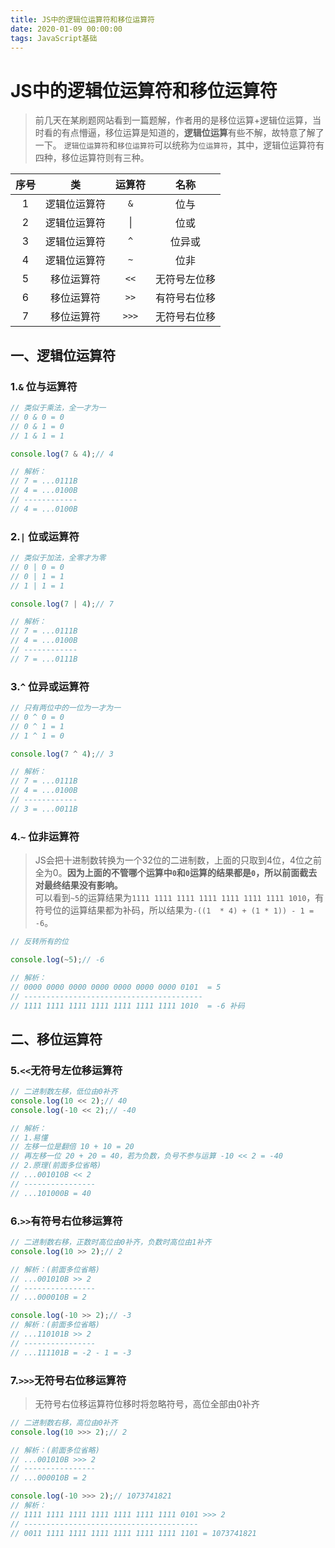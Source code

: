 ```yaml
---
title: JS中的逻辑位运算符和移位运算符
date: 2020-01-09 00:00:00
tags: JavaScript基础
---
```


# JS中的逻辑位运算符和移位运算符

> 前几天在某刷题网站看到一篇题解，作者用的是移位运算+逻辑位运算，当时看的有点懵逼，移位运算是知道的，**逻辑位运算**有些不解，故特意了解了一下。
> ``逻辑位运算符``和``移位运算符``可以统称为``位运算符``，其中，逻辑位运算符有四种，移位运算符则有三种。

序号 | 类 | 运算符 | 名称
:-: | :-: | :-: | :-:
1 | 逻辑位运算符 | ``&`` | 位与
2 | 逻辑位运算符 | &#124; | 位或
3 | 逻辑位运算符 | ``^`` | 位异或
4 | 逻辑位运算符 | ``~`` | 位非
5 | 移位运算符 | ``<<`` | 无符号左位移
6 | 移位运算符 | ``>>`` | 有符号右位移
7 | 移位运算符 | ``>>>`` | 无符号右位移

## 一、逻辑位运算符
### 1.``&`` 位与运算符
```js
// 类似于乘法，全一才为一
// 0 & 0 = 0
// 0 & 1 = 0
// 1 & 1 = 1

console.log(7 & 4);// 4

// 解析：
// 7 = ...0111B
// 4 = ...0100B
// ------------
// 4 = ...0100B
```
### 2.``|`` 位或运算符
```js
// 类似于加法，全零才为零
// 0 | 0 = 0
// 0 | 1 = 1
// 1 | 1 = 1

console.log(7 | 4);// 7

// 解析：
// 7 = ...0111B
// 4 = ...0100B
// ------------
// 7 = ...0111B
```
### 3.``^`` 位异或运算符
```js
// 只有两位中的一位为一才为一
// 0 ^ 0 = 0
// 0 ^ 1 = 1
// 1 ^ 1 = 0

console.log(7 ^ 4);// 3

// 解析：
// 7 = ...0111B
// 4 = ...0100B
// ------------
// 3 = ...0011B
```
### 4.``~`` 位非运算符
> JS会把十进制数转换为一个32位的二进制数，上面的只取到4位，4位之前全为0。**因为上面的不管哪个运算中``0``和``0``运算的结果都是``0``，所以前面截去对最终结果没有影响。**<br/>
> 可以看到``~5``的运算结果为``1111 1111 1111 1111 1111 1111 1111 1010``，有符号位的运算结果都为补码，所以结果为``-((1  * 4) + (1 * 1)) - 1 = -6``。

```js
// 反转所有的位

console.log(~5);// -6

// 解析：
// 0000 0000 0000 0000 0000 0000 0000 0101  = 5
// ----------------------------------------
// 1111 1111 1111 1111 1111 1111 1111 1010  = -6 补码
```
## 二、移位运算符
### 5.``<<``无符号左位移运算符
```js
// 二进制数左移，低位由0补齐
console.log(10 << 2);// 40
console.log(-10 << 2);// -40

// 解析：
// 1.易懂
// 左移一位是翻倍 10 + 10 = 20
// 再左移一位 20 + 20 = 40，若为负数，负号不参与运算 -10 << 2 = -40
// 2.原理(前面多位省略)
// ...001010B << 2
// ----------------
// ...101000B = 40
```
### 6.``>>``有符号右位移运算符
```js
// 二进制数右移，正数时高位由0补齐，负数时高位由1补齐
console.log(10 >> 2);// 2

// 解析：(前面多位省略)
// ...001010B >> 2
// ----------------
// ...000010B = 2

console.log(-10 >> 2);// -3
// 解析：(前面多位省略)
// ...110101B >> 2
// ----------------
// ...111101B = -2 - 1 = -3
```
### 7.``>>>``无符号右位移运算符
> 无符号右位移运算符位移时将忽略符号，高位全部由0补齐

```js
// 二进制数右移，高位由0补齐
console.log(10 >>> 2);// 2

// 解析：(前面多位省略)
// ...001010B >>> 2
// ----------------
// ...000010B = 2

console.log(-10 >>> 2);// 1073741821
// 解析：
// 1111 1111 1111 1111 1111 1111 1111 0101 >>> 2
// ---------------------------------------
// 0011 1111 1111 1111 1111 1111 1111 1101 = 1073741821
```


